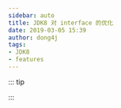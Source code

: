 ```yaml
---
sidebar: auto
title: JDK8 对 interface 的优化
date: 2019-03-05 15:39
author: dong4j
tags:
- JDK8
- features
---
```


::: tip

:::

<!-- more -->
